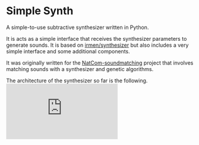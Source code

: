 # Simple Synth
A simple-to-use subtractive synthesizer written in Python.

It is acts as a simple interface that receives the synthesizer parameters
to generate sounds. It is based on [irmen/synthesizer](https://github.com/irmen/synthesizer/)
but also includes a very simple interface and some additional components.

It was originally written for the [NatCom-soundmatching](https://github.com/OdysseasKr/NatCom-soundmatching)
project that involves matching sounds with a synthesizer and genetic algorithms.

The architecture of the synthesizer so far is the following.
![synth diagram](https://github.com/OdysseasKr/simple-synth/blob/master/synthdiagram.pdf?raw=true)
